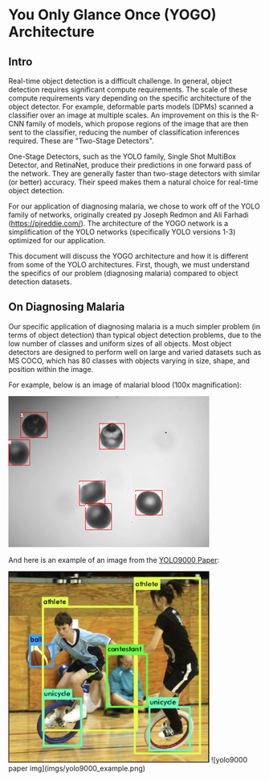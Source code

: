 # You Only Glance Once (YOGO) Architecture


## Intro

Real-time object detection is a difficult challenge. In general, object detection requires significant compute requirements. The scale of these compute requirements vary depending on the specific architecture of the object detector. For example, deformable parts models (DPMs) scanned a classifier over an image at multiple scales. An improvement on this is the R-CNN family of models, which propose regions of the image that are then sent to the classifier, reducing the number of classification inferences required. These are "Two-Stage Detectors".

One-Stage Detectors, such as the YOLO family, Single Shot MultiBox Detector, and RetinaNet, produce their predictions in one forward pass of the network. They are generally faster than two-stage detectors with similar (or better) accuracy. Their speed makes them a natural choice for real-time object detection.

For our application of diagnosing malaria, we chose to work off of the YOLO family of networks, originally created py Joseph Redmon and Ali Farhadi (https://pjreddie.com/). The architecture of the YOGO network is a simplification of the YOLO networks (specifically YOLO versions 1-3) optimized for our application.

This document will discuss the YOGO architecture and how it is different from some of the YOLO architectures. First, though, we must understand the specifics of our problem (diagnosing malaria) compared to object detection datasets.

## On Diagnosing Malaria

Our specific application of diagnosing malaria is a much simpler problem (in terms of object detection) than typical object detection problems, due to the low number of classes and uniform sizes of all objects. Most object detectors are designed to perform well on large and varied datasets such as MS COCO, which has 80 classes with objects varying in size, shape, and position within the image.

For example, below is an image of malarial blood (100x magnification):

![malarial blood](imgs/100x_bb_preds.png)

And here is an example of an image from the [YOLO9000 Paper](https://arxiv.org/pdf/1612.08242.pdf):

<img src="imgs/yolo9000_example.png" width="400">
![yolo9000 paper img](imgs/yolo9000_example.png)
